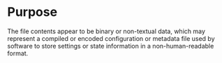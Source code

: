 # Purpose
The file contents appear to be binary or non-textual data, which may represent a compiled or encoded configuration or metadata file used by software to store settings or state information in a non-human-readable format.
